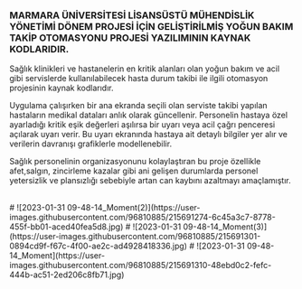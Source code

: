 ### MARMARA ÜNİVERSİTESİ LİSANSÜSTÜ MÜHENDİSLİK YÖNETİMİ DÖNEM PROJESİ İÇİN GELİŞTİRİLMİŞ YOĞUN BAKIM TAKİP OTOMASYONU PROJESİ YAZILIMININ KAYNAK KODLARIDIR.
  Sağlık klinikleri ve hastanelerin en kritik alanları olan yoğun bakım ve acil gibi servislerde kullanılabilecek hasta durum takibi ile ilgili otomasyon projesinin kaynak kodlarıdır. 
  
  Uygulama çalışırken bir ana ekranda seçili olan serviste takibi yapılan hastaların medikal dataları anlık olarak güncellenir. Personelin hastaya özel ayarladığı kritik eşik değerleri aşılırsa bir uyarı veya acil çağrı penceresi açılarak uyarı verir. Bu uyarı ekranında hastaya ait detaylı bilgiler yer alır ve verilerin davranışı grafiklerle modellenebilir. 
  
  Sağlık personelinin organizasyonunu kolaylaştıran bu proje özellikle afet,salgın, zincirleme kazalar gibi ani gelişen durumlarda personel yetersizlik ve plansızlığı sebebiyle artan can kaybını azaltmayı amaçlamıştır.





<br>
#
![2023-01-31 09-48-14_Moment(2)](https://user-images.githubusercontent.com/96810885/215691274-6c45a3c7-8778-455f-bb01-aced40fea5d8.jpg)
#
![2023-01-31 09-48-14_Moment(3)](https://user-images.githubusercontent.com/96810885/215691301-0894cd9f-f67c-4f00-ae2c-ad4928418336.jpg)
#
![2023-01-31 09-48-14_Moment](https://user-images.githubusercontent.com/96810885/215691310-48ebd0c2-fefc-444b-ac51-2ed206c8fb71.jpg)

